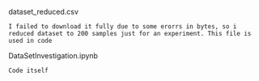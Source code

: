 dataset_reduced.csv

	I failed to download it fully due to some erorrs in bytes, so i reduced dataset to 200 samples just for an experiment. This file is used in code

DataSetInvestigation.ipynb

	Code itself

